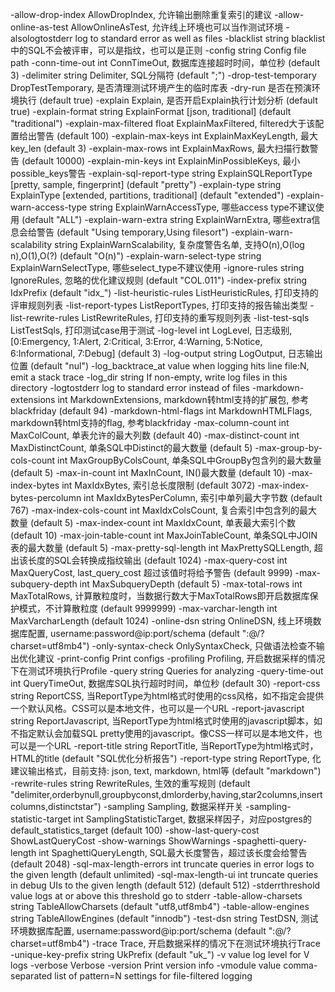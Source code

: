   -allow-drop-index
    	AllowDropIndex, 允许输出删除重复索引的建议
  -allow-online-as-test
    	AllowOnlineAsTest, 允许线上环境也可以当作测试环境
  -alsologtostderr
    	log to standard error as well as files
  -blacklist string
    	blacklist中的SQL不会被评审，可以是指纹，也可以是正则
  -config string
    	Config file path
  -conn-time-out int
    	ConnTimeOut, 数据库连接超时时间，单位秒 (default 3)
  -delimiter string
    	Delimiter, SQL分隔符 (default ";")
  -drop-test-temporary
    	DropTestTemporary, 是否清理测试环境产生的临时库表
  -dry-run
    	是否在预演环境执行 (default true)
  -explain
    	Explain, 是否开启Explain执行计划分析 (default true)
  -explain-format string
    	ExplainFormat [json, traditional] (default "traditional")
  -explain-max-filtered float
    	ExplainMaxFiltered, filtered大于该配置给出警告 (default 100)
  -explain-max-keys int
    	ExplainMaxKeyLength, 最大key_len (default 3)
  -explain-max-rows int
    	ExplainMaxRows, 最大扫描行数警告 (default 10000)
  -explain-min-keys int
    	ExplainMinPossibleKeys, 最小possible_keys警告
  -explain-sql-report-type string
    	ExplainSQLReportType [pretty, sample, fingerprint] (default "pretty")
  -explain-type string
    	ExplainType [extended, partitions, traditional] (default "extended")
  -explain-warn-access-type string
    	ExplainWarnAccessType, 哪些access type不建议使用 (default "ALL")
  -explain-warn-extra string
    	ExplainWarnExtra, 哪些extra信息会给警告 (default "Using temporary,Using filesort")
  -explain-warn-scalability string
    	ExplainWarnScalability, 复杂度警告名单, 支持O(n),O(log n),O(1),O(?) (default "O(n)")
  -explain-warn-select-type string
    	ExplainWarnSelectType, 哪些select_type不建议使用
  -ignore-rules string
    	IgnoreRules, 忽略的优化建议规则 (default "COL.011")
  -index-prefix string
    	IdxPrefix (default "idx_")
  -list-heuristic-rules
    	ListHeuristicRules, 打印支持的评审规则列表
  -list-report-types
    	ListReportTypes, 打印支持的报告输出类型
  -list-rewrite-rules
    	ListRewriteRules, 打印支持的重写规则列表
  -list-test-sqls
    	ListTestSqls, 打印测试case用于测试
  -log-level int
    	LogLevel, 日志级别, [0:Emergency, 1:Alert, 2:Critical, 3:Error, 4:Warning, 5:Notice, 6:Informational, 7:Debug] (default 3)
  -log-output string
    	LogOutput, 日志输出位置 (default "nul")
  -log_backtrace_at value
    	when logging hits line file:N, emit a stack trace
  -log_dir string
    	If non-empty, write log files in this directory
  -logtostderr
    	log to standard error instead of files
  -markdown-extensions int
    	MarkdownExtensions, markdown转html支持的扩展包, 参考blackfriday (default 94)
  -markdown-html-flags int
    	MarkdownHTMLFlags, markdown转html支持的flag, 参考blackfriday
  -max-column-count int
    	MaxColCount, 单表允许的最大列数 (default 40)
  -max-distinct-count int
    	MaxDistinctCount, 单条SQL中Distinct的最大数量 (default 5)
  -max-group-by-cols-count int
    	MaxGroupByColsCount, 单条SQL中GroupBy包含列的最大数量 (default 5)
  -max-in-count int
    	MaxInCount, IN()最大数量 (default 10)
  -max-index-bytes int
    	MaxIdxBytes, 索引总长度限制 (default 3072)
  -max-index-bytes-percolumn int
    	MaxIdxBytesPerColumn, 索引中单列最大字节数 (default 767)
  -max-index-cols-count int
    	MaxIdxColsCount, 复合索引中包含列的最大数量 (default 5)
  -max-index-count int
    	MaxIdxCount, 单表最大索引个数 (default 10)
  -max-join-table-count int
    	MaxJoinTableCount, 单条SQL中JOIN表的最大数量 (default 5)
  -max-pretty-sql-length int
    	MaxPrettySQLLength, 超出该长度的SQL会转换成指纹输出 (default 1024)
  -max-query-cost int
    	MaxQueryCost, last_query_cost 超过该值时将给予警告 (default 9999)
  -max-subquery-depth int
    	MaxSubqueryDepth (default 5)
  -max-total-rows int
    	MaxTotalRows, 计算散粒度时，当数据行数大于MaxTotalRows即开启数据库保护模式，不计算散粒度 (default 9999999)
  -max-varchar-length int
    	MaxVarcharLength (default 1024)
  -online-dsn string
    	OnlineDSN, 线上环境数据库配置, username:password@ip:port/schema (default ":@/?charset=utf8mb4")
  -only-syntax-check
    	OnlySyntaxCheck, 只做语法检查不输出优化建议
  -print-config
    	Print configs
  -profiling
    	Profiling, 开启数据采样的情况下在测试环境执行Profile
  -query string
    	Queries for analyzing
  -query-time-out int
    	QueryTimeOut, 数据库SQL执行超时时间，单位秒 (default 30)
  -report-css string
    	ReportCSS, 当ReportType为html格式时使用的css风格，如不指定会提供一个默认风格。CSS可以是本地文件，也可以是一个URL
  -report-javascript string
    	ReportJavascript, 当ReportType为html格式时使用的javascript脚本，如不指定默认会加载SQL pretty使用的javascript。像CSS一样可以是本地文件，也可以是一个URL
  -report-title string
    	ReportTitle, 当ReportType为html格式时，HTML的title (default "SQL优化分析报告")
  -report-type string
    	ReportType, 化建议输出格式，目前支持: json, text, markdown, html等 (default "markdown")
  -rewrite-rules string
    	RewriteRules, 生效的重写规则 (default "delimiter,orderbynull,groupbyconst,dmlorderby,having,star2columns,insertcolumns,distinctstar")
  -sampling
    	Sampling, 数据采样开关
  -sampling-statistic-target int
    	SamplingStatisticTarget, 数据采样因子，对应postgres的default_statistics_target (default 100)
  -show-last-query-cost
    	ShowLastQueryCost
  -show-warnings
    	ShowWarnings
  -spaghetti-query-length int
    	SpaghettiQueryLength, SQL最大长度警告，超过该长度会给警告 (default 2048)
  -sql-max-length-errors int
    	truncate queries in error logs to the given length (default unlimited)
  -sql-max-length-ui int
    	truncate queries in debug UIs to the given length (default 512) (default 512)
  -stderrthreshold value
    	logs at or above this threshold go to stderr
  -table-allow-charsets string
    	TableAllowCharsets (default "utf8,utf8mb4")
  -table-allow-engines string
    	TableAllowEngines (default "innodb")
  -test-dsn string
    	TestDSN, 测试环境数据库配置, username:password@ip:port/schema (default ":@/?charset=utf8mb4")
  -trace
    	Trace, 开启数据采样的情况下在测试环境执行Trace
  -unique-key-prefix string
    	UkPrefix (default "uk_")
  -v value
    	log level for V logs
  -verbose
    	Verbose
  -version
    	Print version info
  -vmodule value
    	comma-separated list of pattern=N settings for file-filtered logging